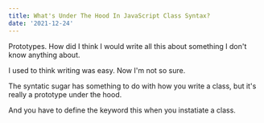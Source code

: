 ```yaml
---
title: What's Under The Hood In JavaScript Class Syntax?
date: '2021-12-24'
---
```

Prototypes. How did I think I would write all this about something I don't know anything about.

I used to think writing was easy. Now I'm not so sure.

The syntatic sugar has something to do with how you write a class, but it's really a prototype under the hood.

And you have to define the keyword this when you instatiate a class.